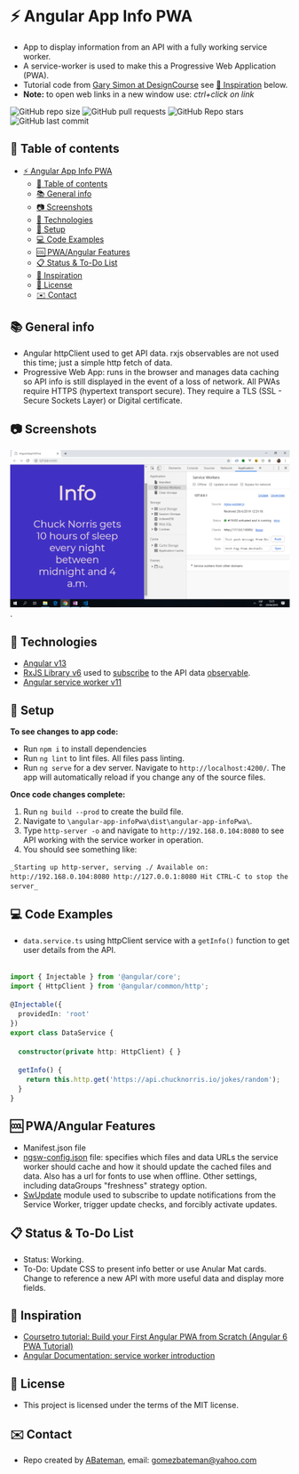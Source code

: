 # :zap: Angular App Info PWA

* App to display information from an API with a fully working service worker.
* A service-worker is used to make this a Progressive Web Application (PWA).
* Tutorial code from [Gary Simon at DesignCourse](https://www.youtube.com/channel/UCVyRiMvfUNMA1UPlDPzG5Ow) see [:clap: Inspiration](#clap-inspiration) below.
* **Note:** to open web links in a new window use: _ctrl+click on link_

![GitHub repo size](https://img.shields.io/github/repo-size/AndrewJBateman/angular-app-infopwa?style=plastic)
![GitHub pull requests](https://img.shields.io/github/issues-pr/AndrewJBateman/angular-app-infopwa?style=plastic)
![GitHub Repo stars](https://img.shields.io/github/stars/AndrewJBateman/angular-app-infopwa?style=plastic)
![GitHub last commit](https://img.shields.io/github/last-commit/AndrewJBateman/angular-app-infopwa?style=plastic)

## :page_facing_up: Table of contents

* [:zap: Angular App Info PWA](#zap-angular-app-info-pwa)
  * [:page_facing_up: Table of contents](#page_facing_up-table-of-contents)
  * [:books: General info](#books-general-info)
  * [:camera: Screenshots](#camera-screenshots)
  * [:signal_strength: Technologies](#signal_strength-technologies)
  * [:floppy_disk: Setup](#floppy_disk-setup)
  * [:computer: Code Examples](#computer-code-examples)
  * [:cool: PWA/Angular Features](#cool-pwaangular-features)
  * [:clipboard: Status & To-Do List](#clipboard-status--to-do-list)
  * [:clap: Inspiration](#clap-inspiration)
  * [:file_folder: License](#file_folder-license)
  * [:envelope: Contact](#envelope-contact)

## :books: General info

* Angular httpClient used to get API data. rxjs observables are not used this time; just a simple http fetch of data.
* Progressive Web App: runs in the browser and manages data caching so API info is still displayed in the event of a loss of network. All PWAs require HTTPS (hypertext transport secure). They require a TLS (SSL - Secure Sockets Layer) or Digital certificate.

## :camera: Screenshots

![Example screenshot](./img/api-service-worker.png).

## :signal_strength: Technologies

* [Angular v13](https://angular.io/)
* [RxJS Library v6](https://angular.io/guide/rx-library) used to [subscribe](http://reactivex.io/documentation/operators/subscribe.html) to the API data [observable](http://reactivex.io/documentation/observable.html).
* [Angular service worker v11](https://angular.io/guide/service-worker-intro)

## :floppy_disk: Setup

**To see changes to app code:**

* Run `npm i` to install dependencies
* Run `ng lint` to lint files. All files pass linting.
* Run `ng serve` for a dev server. Navigate to `http://localhost:4200/`. The app will automatically reload if you change any of the source files.

**Once code changes complete:**

1. Run `ng build --prod` to create the build file.
2. Navigate to `\angular-app-infoPwa\dist\angular-app-infoPwa\`.
3. Type `http-server -o` and navigate to `http://192.168.0.104:8080` to see API working with the service worker in operation.
4. You should see something like:

  `_Starting up http-server, serving ./
  Available on:
  http://192.168.0.104:8080
  http://127.0.0.1:8080
  Hit CTRL-C to stop the server_`

## :computer: Code Examples

* `data.service.ts` using httpClient service with a `getInfo()` function to get user details from the API.

```typescript

import { Injectable } from '@angular/core';
import { HttpClient } from '@angular/common/http';

@Injectable({
  providedIn: 'root'
})
export class DataService {

  constructor(private http: HttpClient) { }

  getInfo() {
    return this.http.get('https://api.chucknorris.io/jokes/random');
  }
}

```

## :cool: PWA/Angular Features

* Manifest.json file
* [ngsw-config.json](https://angular.io/guide/service-worker-config) file: specifies which files and data URLs the service worker should cache and how it should update the cached files and data. Also has a url for fonts to use when offline. Other settings, including dataGroups "freshness" strategy option.
* [SwUpdate](https://angular.io/api/service-worker/SwUpdate) module used to subscribe to update notifications from the Service Worker, trigger update checks, and forcibly activate updates.

## :clipboard: Status & To-Do List

* Status: Working.
* To-Do: Update CSS to present info better or use Anular Mat cards. Change to reference a new API with more useful data and display more fields.

## :clap: Inspiration

* [Coursetro tutorial: Build your First Angular PWA from Scratch (Angular 6 PWA Tutorial)](https://www.youtube.com/watch?v=othhfZ0mGjU)
* [Angular Documentation: service worker introduction](https://angular.io/guide/service-worker-intro)

## :file_folder: License

* This project is licensed under the terms of the MIT license.

## :envelope: Contact

* Repo created by [ABateman](https://github.com/AndrewJBateman), email: gomezbateman@yahoo.com
